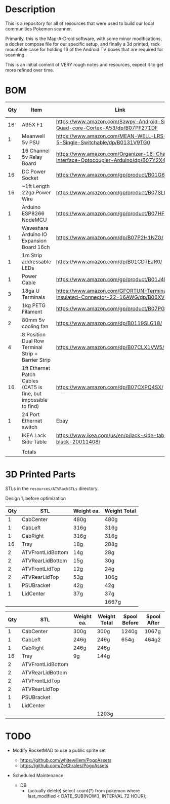 # Description
This is a repository for all of resources that were used to build our local communities Pokemon scanner.

Primarily, this is the Map-A-Droid software, with some minor modifications, a docker compose file for our specific setup, and finally a 3d printed, rack mountable case for holding 16 of the Android TV boxes that are required for scanning.

This is an initial commit of VERY rough notes and resources, expect it to get more refined over time.

# BOM

|Qty|Item|Link|Cost Per|Total|Bulk Total|
|---|----|----|--------|-----|----------|
|16|A95X F1|https://www.amazon.com/Sawpy-Android-Smart-Quad-core-Cortex-A53/dp/B07PF271DF|$25.99|$415.84|$415.84|
|1|Meanwell 5v PSU|https://www.amazon.com/MEAN-WELL-LRS-350-5-Single-Switchable/dp/B0131V9TG0|$35.92|$35.92|$35.92|
|1|16 Channel 5v Relay Board|https://www.amazon.com/Organizer-16-Channel-Interface-Optocoupler-Arduino/dp/B07Y2X4F77|$13.98|$13.98|$13.98|
|16|DC Power Socket|https://www.amazon.com/gp/product/B01G6EB5U2/|$0.69|$11.04|$13.98|
|16|~1ft Length 22ga Power Wire|https://www.amazon.com/gp/product/B07SLBD1FY/|$0.15|$2.04|$15.00|
|1|Arduino ESP8266 NodeMCU|https://www.amazon.com/gp/product/B07HF44GBT/|$4.00|$4.00|$11.99|
|1|Waveshare Arduino IO Expansion Board 16ch|https://www.amazon.com/dp/B07P2H1NZG/|$7.95|$7.95|$7.95|
|1|1m Strip addressable LEDs|https://www.amazon.com/dp/B01CDTEJR0/|$21.88|$21.88|$21.88|
|1|Power Cable|https://www.amazon.com/gp/product/B01J4M3QDW|$3.59|$3.59|$17.95|
|3|18ga U Terminals|https://www.amazon.com/GFORTUN-Terminals-Insulated-Connector-22-16AWG/dp/B06XV8GLXJ/|$0.07|$0.21|$6.98|
|2|1kg PETG Filament|https://www.amazon.com/gp/product/B07PGYL6SV/|$18.33|$36.66|$54.99|
|2|80mm 5v cooling fan|https://www.amazon.com/dp/B0119SLG18/|$7.01|$14.02|$14.02|
|4|8 Position Dual Row Terminal Strip + Barrier Strip|https://www.amazon.com/dp/B07CLX1VW5/|$1.92|$7.66|$11.49|
|16|1ft Ethernet Patch Cables (CAT5 is fine, but impossible to find)|https://www.amazon.com/dp/B07CXPQ4SX/|$0.95|$15.20|$18.99|
|1|24 Port Ethernet switch|Ebay|~$60|~$60|~$60|
|1|IKEA Lack Side Table|https://www.ikea.com/us/en/p/lack-side-table-black-20011408/|$15|$15|$15|
|||||||
||Totals|||$663.11|$741.84|

# 3D Printed Parts

STLs in the `resources/ATVRackSTLs` directory.

Design 1, before optimization

|Qty|STL|Weight ea.|Weight Total|
|---|---|----------|------------|
|1|CabCenter|480g|480g|
|1|CabLeft|316g|316g|
|1|CabRight|316g|316g|
|16|Tray|18g|288g|
|2|ATVFrontLidBottom|14g|28g|
|2|ATVRearLidBottom|15g|30g|
|2|ATVFrontLidTop|12g|24g|
|2|ATVRearLidTop|53g|106g|
|1|PSUBracket|42g|42g|
|1|LidCenter|37g|37g|
||||1667g|

|Qty|STL|Weight ea.|Weight Total|Spool Before|Spool After|
|---|---|----------|------------|------------|-----------|
|1|CabCenter|300g|300g|1240g|1067g|
|1|CabLeft|246g|246g|654g|464g2|
|1|CabRight|246g|246g|||
|16|Tray|9g|144g|||
|2|ATVFrontLidBottom|||||
|2|ATVRearLidBottom|||||
|2|ATVFrontLidTop|||||
|2|ATVRearLidTop|||||
|1|PSUBracket|||||
|1|LidCenter|||||
||||1203g|

# TODO

* Modify RocketMAD to use a public sprite set
  * https://github.com/whitewillem/PogoAssets
  * https://github.com/ZeChrales/PogoAssets

* Scheduled Maintenance
  * DB
    * (actually delete) select count(*) from pokemon where last_modified < DATE_SUB(NOW(), INTERVAL 72 HOUR);
